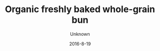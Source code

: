---
title: 'Organic freshly baked whole-grain bun'
color: '#ffffff'
price: '15'
size: '1'
description: 'Add butter (DKK 4) and items for bread (DKK 5). Choose between organic cheese, salami, jam, organic peanut butter.'
image: 1ed582b6d5cf21d538a173c393ac924eea86e770
category: breakfast
meta:
    id: b875df6b648bd7ca2592cda333d8edb71c830dac
    parentId: f20f57fa9c3d8bff0902cfb33f350091a3a48d51
    language: en
date: '2016-8-19'
author: Unknown
---